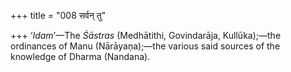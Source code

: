 +++
title = "008 सर्वन् तु"

+++
‘*Idam*’—The *Śāstras* (Medhātithi, Govindarāja, Kullūka);—the
ordinances of Manu (Nārāyaṇa);—the various said sources of the knowledge
of Dharma (Nandana).


